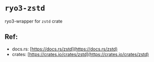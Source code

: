 # `ryo3-zstd`

ryo3-wrapper for `zstd` crate

[//]: # "<GENERATED>"

## Ref:

- docs.rs: [https://docs.rs/zstd](https://docs.rs/zstd)
- crates: [https://crates.io/crates/zstd](https://crates.io/crates/zstd)

[//]: # "</GENERATED>"
